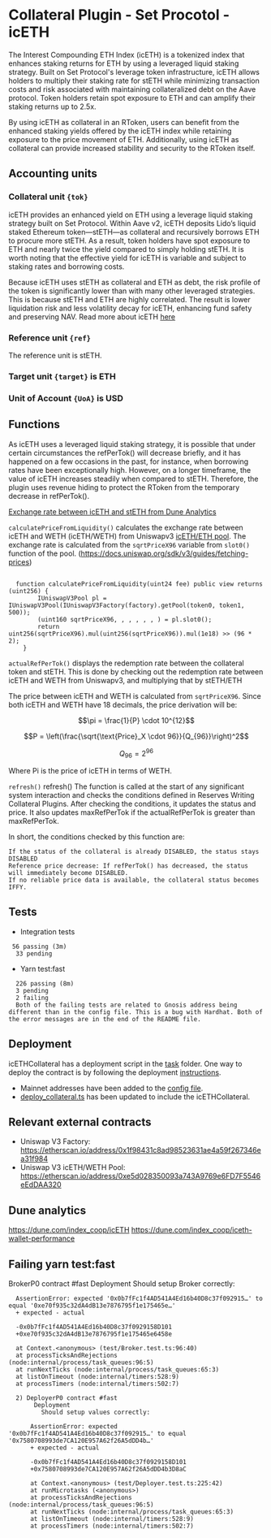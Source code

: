 # Collateral Plugin - Set Procotol -icETH
The Interest Compounding ETH Index (icETH) is a tokenized index that enhances staking returns for ETH by using a leveraged liquid staking strategy. Built on Set Protocol's leverage token infrastructure, icETH allows holders to multiply their staking rate for stETH while minimizing transaction costs and risk associated with maintaining collateralized debt on the Aave protocol. Token holders retain spot exposure to ETH and can amplify their staking returns up to 2.5x.

By using icETH as collateral in an RToken, users can benefit from the enhanced staking yields offered by the icETH index while retaining exposure to the price movement of ETH. Additionally, using icETH as collateral can provide increased stability and security to the RToken itself.

## Accounting units

### Collateral unit `{tok}`

icETH provides an enhanced yield on ETH using a leverage liquid staking strategy built on Set Protocol. Within Aave v2, icETH deposits Lido’s liquid staked Ethereum token—stETH—as collateral and recursively borrows ETH to procure more stETH. As a result, token holders have spot exposure to ETH and nearly twice the yield compared to simply holding stETH. It is worth noting that the effective yield for icETH is variable and subject to staking rates and borrowing costs.

Because icETH uses stETH as collateral and ETH as debt, the risk profile of the token is significantly lower than with many other leveraged strategies. This is because stETH and ETH are highly correlated. The result is lower liquidation risk and less volatility decay for icETH, enhancing fund safety and preserving NAV. Read more about icETH [here](https://indexcoop.com/blog/introducing-the-interest-compounding-eth-index)

### Reference unit `{ref}`
The reference unit is stETH. 

### Target unit `{target}` is ETH

### Unit of Account `{UoA}` is USD

## Functions 

As icETH uses a leveraged liquid staking strategy, it is possible that under certain circumstances the refPerTok() will decrease briefly, and it has happened on a few occasions in the past, for instance, when borrowing rates have been exceptionally high. However, on a longer timeframe, the value of icETH increases steadily when compared to stETH. Therefore, the plugin uses revenue hiding to protect the RToken from the temporary decrease in refPerTok().

[Exchange rate between icETH and stETH from Dune Analytics](icETHstETH.png) 

`calculatePriceFromLiquidity()` calculates the exchange rate between icETH and WETH (icETH/WETH) from Uniswapv3 [icETH/ETH pool](https://info.uniswap.org/#/pools/0xe5d028350093a743a9769e6fd7f5546eeddaa320). The exchange rate is calculated from the `sqrtPriceX96` variable from `slot0()` function of the pool. 
(https://docs.uniswap.org/sdk/v3/guides/fetching-prices)

```

  function calculatePriceFromLiquidity(uint24 fee) public view returns (uint256) {
        IUniswapV3Pool pl = IUniswapV3Pool(IUniswapV3Factory(factory).getPool(token0, token1, 500));
        (uint160 sqrtPriceX96, , , , , , ) = pl.slot0();
        return uint256(sqrtPriceX96).mul(uint256(sqrtPriceX96)).mul(1e18) >> (96 * 2);
    }
 ```


`actualRefPerTok()` displays the redemption rate between the collateral token and stETH. This is done by checking out the redemption rate between icETH and WETH from Uniswapv3, and multiplying that by stETH/ETH


The price between icETH and WETH is calculated from `sqrtPriceX96`. Since both icETH and WETH have 18 decimals, the price derivation will be: 


$$\pi = \frac{1}{P} \cdot 10^{12}$$

$$P = \left(\frac{\sqrt{\text{Price}_X \cdot 96}}{Q_{96}}\right)^2$$

$$Q_{96} = 2^{96}$$

Where Pi is the price of icETH in terms of WETH.

`refresh()`
refresh() The function is called at the start of any significant system interaction and checks the conditions defined in Reserves Writing Collateral Plugins. After checking the conditions, it updates the status and price. It also updates maxRefPerTok if the actualRefPerTok is greater than maxRefPerTok.

In short, the conditions checked by this function are:

    If the status of the collateral is already DISABLED, the status stays DISABLED
    Reference price decrease: If refPerTok() has decreased, the status will immediately become DISABLED.
    If no reliable price data is available, the collateral status becomes IFFY.

## Tests

* Integration tests
```
 56 passing (3m)
  33 pending
```

* Yarn test:fast
```
  226 passing (8m)
  3 pending
  2 failing
  Both of the failing tests are related to Gnosis address being different than in the config file. This is a bug with Hardhat. Both of the error messages are in the end of the README file.
```

## Deployment
icETHCollateral has a deployment script in the [task](/tasks/deployment/collateral/deploy-iceth-collateral.ts) folder. One way to deploy the contract is by following the deployment [instructions](/docs/deployment.md).

* Mainnet addresses have been added to the [config file](/common/configuration.ts).
* [deploy_collateral.ts](/tasks/deployment/collateral/deploy_collateral.ts) has been updated to include the icETHCollateral.

## Relevant external contracts
* Uniswap V3 Factory: https://etherscan.io/address/0x1f98431c8ad98523631ae4a59f267346ea31f984
* Uniswap V3 icETH/WETH Pool: https://etherscan.io/address/0xe5d028350093a743A9769e6FD7F5546eEdDAA320

## Dune analytics 
https://dune.com/index_coop/icETH
https://dune.com/index_coop/iceth-wallet-performance


## Failing yarn test:fast
BrokerP0 contract #fast
       Deployment
         Should setup Broker correctly:

      AssertionError: expected '0x0b7fFc1f4AD541A4Ed16b40D8c37f092915…' to equal '0xe70f935c32dA4dB13e7876795f1e175465e…'
      + expected - actual

      -0x0b7fFc1f4AD541A4Ed16b40D8c37f0929158D101
      +0xe70f935c32dA4dB13e7876795f1e175465e6458e
      
      at Context.<anonymous> (test/Broker.test.ts:96:40)
      at processTicksAndRejections (node:internal/process/task_queues:96:5)
      at runNextTicks (node:internal/process/task_queues:65:3)
      at listOnTimeout (node:internal/timers:528:9)
      at processTimers (node:internal/timers:502:7)

```
  2) DeployerP0 contract #fast
       Deployment
         Should setup values correctly:

      AssertionError: expected '0x0b7fFc1f4AD541A4Ed16b40D8c37f092915…' to equal '0x7580708993de7CA120E957A62f26A5dDD4b…'
      + expected - actual

      -0x0b7fFc1f4AD541A4Ed16b40D8c37f0929158D101
      +0x7580708993de7CA120E957A62f26A5dDD4b3D8aC
      
      at Context.<anonymous> (test/Deployer.test.ts:225:42)
      at runMicrotasks (<anonymous>)
      at processTicksAndRejections (node:internal/process/task_queues:96:5)
      at runNextTicks (node:internal/process/task_queues:65:3)
      at listOnTimeout (node:internal/timers:528:9)
      at processTimers (node:internal/timers:502:7)
   ```

